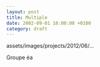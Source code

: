```yaml
---
layout: post
title: Multiple
date: 2002-09-01 16:00:00 +0100
category: draft
---
```


assets/images/projects/2012/06/...

Groupe éa
